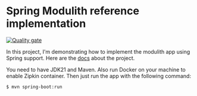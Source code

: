 # Spring Modulith reference implementation

[![Quality gate](https://sonarcloud.io/api/project_badges/quality_gate?project=attila-balogh-biro86_littlebig-core-backend)](https://sonarcloud.io/summary/new_code?id=attila-balogh-biro86_littlebig-core-backend)

In this project, I'm demonstrating how to implement the modulith app using Spring support. Here are the [docs](https://docs.spring.io/spring-modulith) about the project. 


You need to have JDK21 and Maven. Also run Docker on your machine to enable Zipkin container.
Then just run the app with the following command:
```shell
$ mvn spring-boot:run
```

